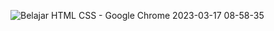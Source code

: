 ![Belajar HTML CSS - Google Chrome 2023-03-17 08-58-35](https://user-images.githubusercontent.com/124132120/225797780-bbfade8e-720e-4df1-8b4f-766a41a69282.gif)
